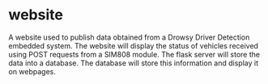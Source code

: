 
# website
A website used to publish data obtained from a Drowsy Driver Detection embedded system.
The website will display the status of vehicles received using POST requests from a SIM808 module.
The flask server will store the data into a database.
The database will store this information and display it on webpages.

